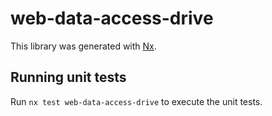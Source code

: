 # web-data-access-drive

This library was generated with [Nx](https://nx.dev).

## Running unit tests

Run `nx test web-data-access-drive` to execute the unit tests.

